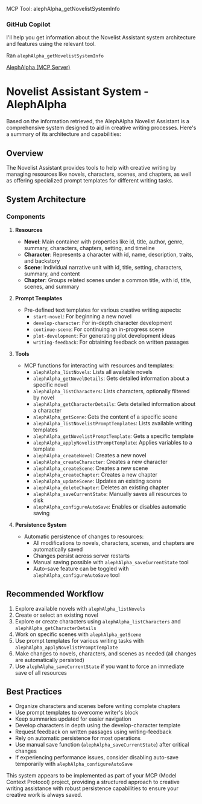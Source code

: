 <!-- filepath: d:\ALEPH-ALPHA\ALEPH_MCP\aleph-mcp\aleph-mcp\HINT.md -->
MCP Tool:
alephAlpha_getNovelistSystemInfo

### GitHub Copilot

I'll help you get information about the Novelist Assistant system architecture and features using the relevant tool.

Ran `alephAlpha_getNovelistSystemInfo` 

[AlephAlpha (MCP Server)](codebase "command:workbench.mcp.showConfiguration?%255B%2522mcp.config.wf1%2522%252C%2522mcp.config.wf1.AlephAlpha%2522%255D")

Novelist Assistant System - AlephAlpha
======================================

Based on the information retrieved, the AlephAlpha Novelist Assistant is a comprehensive system designed to aid in creative writing processes. Here's a summary of its architecture and capabilities:

Overview
--------

The Novelist Assistant provides tools to help with creative writing by managing resources like novels, characters, scenes, and chapters, as well as offering specialized prompt templates for different writing tasks.

System Architecture
-------------------

### Components

1.  **Resources**

    -   **Novel**: Main container with properties like id, title, author, genre, summary, characters, chapters, setting, and timeline
    -   **Character**: Represents a character with id, name, description, traits, and backstory
    -   **Scene**: Individual narrative unit with id, title, setting, characters, summary, and content
    -   **Chapter**: Groups related scenes under a common title, with id, title, scenes, and summary
2.  **Prompt Templates**

    -   Pre-defined text templates for various creative writing aspects:
        -   `start-novel`: For beginning a new novel
        -   `develop-character`: For in-depth character development
        -   `continue-scene`: For continuing an in-progress scene
        -   `plot-development`: For generating plot development ideas
        -   `writing-feedback`: For obtaining feedback on written passages
3.  **Tools**

    -   MCP functions for interacting with resources and templates:
        -   `alephAlpha_listNovels`: Lists all available novels
        -   `alephAlpha_getNovelDetails`: Gets detailed information about a specific novel
        -   `alephAlpha_listCharacters`: Lists characters, optionally filtered by novel
        -   `alephAlpha_getCharacterDetails`: Gets detailed information about a character
        -   `alephAlpha_getScene`: Gets the content of a specific scene
        -   `alephAlpha_listNovelistPromptTemplates`: Lists available writing templates
        -   `alephAlpha_getNovelistPromptTemplate`: Gets a specific template
        -   `alephAlpha_applyNovelistPromptTemplate`: Applies variables to a template
        -   `alephAlpha_createNovel`: Creates a new novel
        -   `alephAlpha_createCharacter`: Creates a new character
        -   `alephAlpha_createScene`: Creates a new scene
        -   `alephAlpha_createChapter`: Creates a new chapter
        -   `alephAlpha_updateScene`: Updates an existing scene
        -   `alephAlpha_deleteChapter`: Deletes an existing chapter
        -   `alephAlpha_saveCurrentState`: Manually saves all resources to disk
        -   `alephAlpha_configureAutoSave`: Enables or disables automatic saving

4.  **Persistence System**

    -   Automatic persistence of changes to resources:
        -   All modifications to novels, characters, scenes, and chapters are automatically saved
        -   Changes persist across server restarts
        -   Manual saving possible with `alephAlpha_saveCurrentState` tool
        -   Auto-save feature can be toggled with `alephAlpha_configureAutoSave` tool

Recommended Workflow
--------------------

1.  Explore available novels with `alephAlpha_listNovels`
2.  Create or select an existing novel
3.  Explore or create characters using `alephAlpha_listCharacters` and `alephAlpha_getCharacterDetails`
4.  Work on specific scenes with `alephAlpha_getScene`
5.  Use prompt templates for various writing tasks with `alephAlpha_applyNovelistPromptTemplate`
6.  Make changes to novels, characters, and scenes as needed (all changes are automatically persisted)
7.  Use `alephAlpha_saveCurrentState` if you want to force an immediate save of all resources

Best Practices
--------------

-   Organize characters and scenes before writing complete chapters
-   Use prompt templates to overcome writer's block
-   Keep summaries updated for easier navigation
-   Develop characters in depth using the develop-character template
-   Request feedback on written passages using writing-feedback
-   Rely on automatic persistence for most operations
-   Use manual save function (`alephAlpha_saveCurrentState`) after critical changes
-   If experiencing performance issues, consider disabling auto-save temporarily with `alephAlpha_configureAutoSave`

This system appears to be implemented as part of your MCP (Model Context Protocol) project, providing a structured approach to creative writing assistance with robust persistence capabilities to ensure your creative work is always saved.

